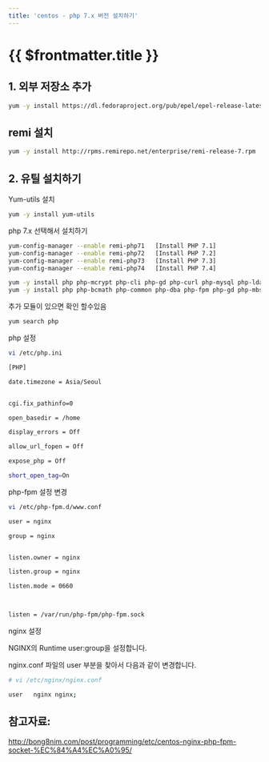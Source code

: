 ```yaml
---
title: 'centos - php 7.x 버전 설치하기'
---
```


# {{ $frontmatter.title }}



## 1. 외부 저장소 추가

```bash
yum -y install https://dl.fedoraproject.org/pub/epel/epel-release-latest-7.noarch.rpm
```





## remi  설치

```bash
yum -y install http://rpms.remirepo.net/enterprise/remi-release-7.rpm
```





## 2. 유틸 설치하기

Yum-utils 설치

```bash
yum -y install yum-utils
```


php 7.x 선택해서 설치하기

```bash
yum-config-manager --enable remi-php71   [Install PHP 7.1]
yum-config-manager --enable remi-php72   [Install PHP 7.2]
yum-config-manager --enable remi-php73   [Install PHP 7.3]
yum-config-manager --enable remi-php74   [Install PHP 7.4]
```


```bash
yum -y install php php-mcrypt php-cli php-gd php-curl php-mysql php-ldap php-zip php-fileinfo
yum -y install php php-bcmath php-common php-dba php-fpm php-gd php-mbstring php-mysql php-pear php-xml
```





추가 모듈이 있으면 확인 할수있음

```bash
yum search php
```



php 설정

```bash
vi /etc/php.ini

[PHP]

date.timezone = Asia/Seoul


cgi.fix_pathinfo=0

open_basedir = /home

display_errors = Off

allow_url_fopen = Off

expose_php = Off

short_open_tag=On

```





php-fpm 설정 변경

```bash
vi /etc/php-fpm.d/www.conf

user = nginx

group = nginx


listen.owner = nginx

listen.group = nginx

listen.mode = 0660



listen = /var/run/php-fpm/php-fpm.sock
```


nginx 설정


NGINX의 Runtime user:group을 설정합니다.

nginx.conf 파일의 user 부분을 찾아서 다음과 같이 변경합니다.


```bash
# vi /etc/nginx/nginx.conf

user   nginx nginx;
```


## 참고자료:


http://bong8nim.com/post/programming/etc/centos-nginx-php-fpm-socket-%EC%84%A4%EC%A0%95/



